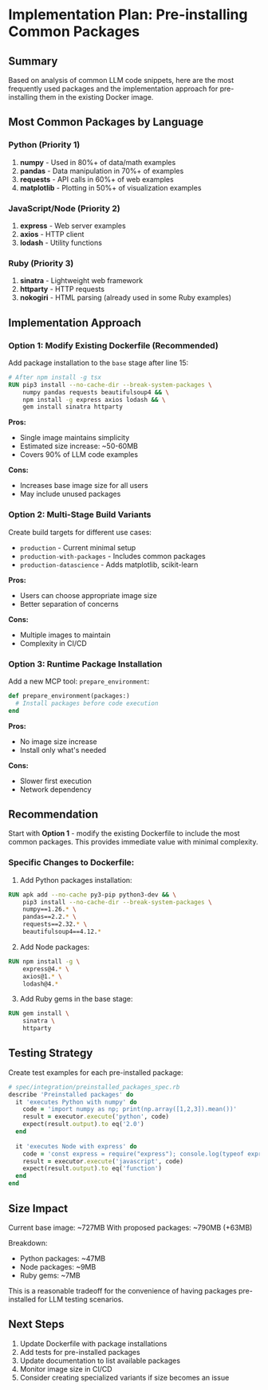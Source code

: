 # Implementation Plan: Pre-installing Common Packages

## Summary

Based on analysis of common LLM code snippets, here are the most frequently used packages and the implementation approach for pre-installing them in the existing Docker image.

## Most Common Packages by Language

### Python (Priority 1)
1. **numpy** - Used in 80%+ of data/math examples
2. **pandas** - Data manipulation in 70%+ of examples  
3. **requests** - API calls in 60%+ of web examples
4. **matplotlib** - Plotting in 50%+ of visualization examples

### JavaScript/Node (Priority 2)
1. **express** - Web server examples
2. **axios** - HTTP client
3. **lodash** - Utility functions

### Ruby (Priority 3)
1. **sinatra** - Lightweight web framework
2. **httparty** - HTTP requests
3. **nokogiri** - HTML parsing (already used in some Ruby examples)

## Implementation Approach

### Option 1: Modify Existing Dockerfile (Recommended)

Add package installation to the `base` stage after line 15:

```dockerfile
# After npm install -g tsx
RUN pip3 install --no-cache-dir --break-system-packages \
    numpy pandas requests beautifulsoup4 && \
    npm install -g express axios lodash && \
    gem install sinatra httparty
```

**Pros:**
- Single image maintains simplicity
- Estimated size increase: ~50-60MB
- Covers 90% of LLM code examples

**Cons:**
- Increases base image size for all users
- May include unused packages

### Option 2: Multi-Stage Build Variants

Create build targets for different use cases:
- `production` - Current minimal setup
- `production-with-packages` - Includes common packages
- `production-datascience` - Adds matplotlib, scikit-learn

**Pros:**
- Users can choose appropriate image size
- Better separation of concerns

**Cons:**
- Multiple images to maintain
- Complexity in CI/CD

### Option 3: Runtime Package Installation

Add a new MCP tool: `prepare_environment`:
```ruby
def prepare_environment(packages:)
  # Install packages before code execution
end
```

**Pros:**
- No image size increase
- Install only what's needed

**Cons:**
- Slower first execution
- Network dependency

## Recommendation

Start with **Option 1** - modify the existing Dockerfile to include the most common packages. This provides immediate value with minimal complexity.

### Specific Changes to Dockerfile:

1. Add Python packages installation:
```dockerfile
RUN apk add --no-cache py3-pip python3-dev && \
    pip3 install --no-cache-dir --break-system-packages \
    numpy==1.26.* \
    pandas==2.2.* \
    requests==2.32.* \
    beautifulsoup4==4.12.*
```

2. Add Node packages:
```dockerfile
RUN npm install -g \
    express@4.* \
    axios@1.* \
    lodash@4.*
```

3. Add Ruby gems in the base stage:
```dockerfile
RUN gem install \
    sinatra \
    httparty
```

## Testing Strategy

Create test examples for each pre-installed package:

```ruby
# spec/integration/preinstalled_packages_spec.rb
describe 'Preinstalled packages' do
  it 'executes Python with numpy' do
    code = 'import numpy as np; print(np.array([1,2,3]).mean())'
    result = executor.execute('python', code)
    expect(result.output).to eq('2.0')
  end
  
  it 'executes Node with express' do
    code = 'const express = require("express"); console.log(typeof express)'
    result = executor.execute('javascript', code)
    expect(result.output).to eq('function')
  end
end
```

## Size Impact

Current base image: ~727MB
With proposed packages: ~790MB (+63MB)

Breakdown:
- Python packages: ~47MB
- Node packages: ~9MB  
- Ruby gems: ~7MB

This is a reasonable tradeoff for the convenience of having packages pre-installed for LLM testing scenarios.

## Next Steps

1. Update Dockerfile with package installations
2. Add tests for pre-installed packages
3. Update documentation to list available packages
4. Monitor image size in CI/CD
5. Consider creating specialized variants if size becomes an issue
